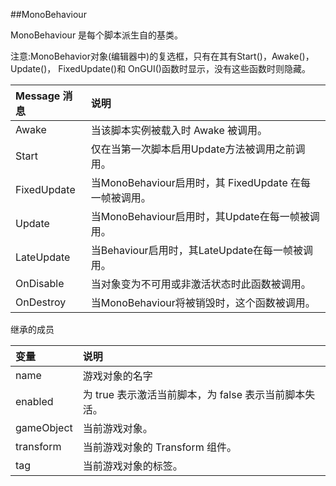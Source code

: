 ##MonoBehaviour

MonoBehaviour 是每个脚本派生自的基类。

注意:MonoBehavior对象(编辑器中)的复选框，只有在其有Start()，Awake()，Update()， FixedUpdate()和 OnGUI()函数时显示，没有这些函数时则隐藏。

| Message 消息 | 说明 |
|:--|:--|
|Awake|当该脚本实例被载入时 Awake 被调用。|
|Start|仅在当第一次脚本启用Update方法被调用之前调用。|
|FixedUpdate|当MonoBehaviour启用时，其 FixedUpdate 在每一帧被调用。|
|Update|当MonoBehaviour启用时，其Update在每一帧被调用。|
|LateUpdate|当Behaviour启用时，其LateUpdate在每一帧被调用。|
|OnDisable|当对象变为不可用或非激活状态时此函数被调用。|
|OnDestroy|当MonoBehaviour将被销毁时，这个函数被调用。|


继承的成员

|变量|说明|
|:--|:--|
|name|游戏对象的名字|
|enabled|为 true 表示激活当前脚本，为 false 表示当前脚本失活。|
|gameObject|当前游戏对象。|
|transform|当前游戏对象的 Transform 组件。|
|tag|当前游戏对象的标签。|